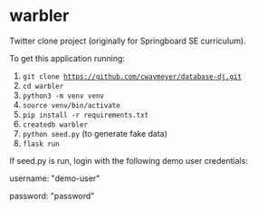 # warbler

Twitter clone project (originally for Springboard SE curriculum).

To get this application running:

1. <code>git clone https://github.com/cwaymeyer/database-dj.git</code>
2. <code>cd warbler</code>
3. <code>python3 -m venv venv</code>
4. <code>source venv/bin/activate</code>
5. <code>pip install -r requirements.txt</code>
6. <code>createdb warbler</code>
7. <code>python seed.py</code> (to generate fake data)
8. <code>flask run</code>

If seed.py is run, login with the following demo user credentials:

username: "demo-user"

password: "password"
